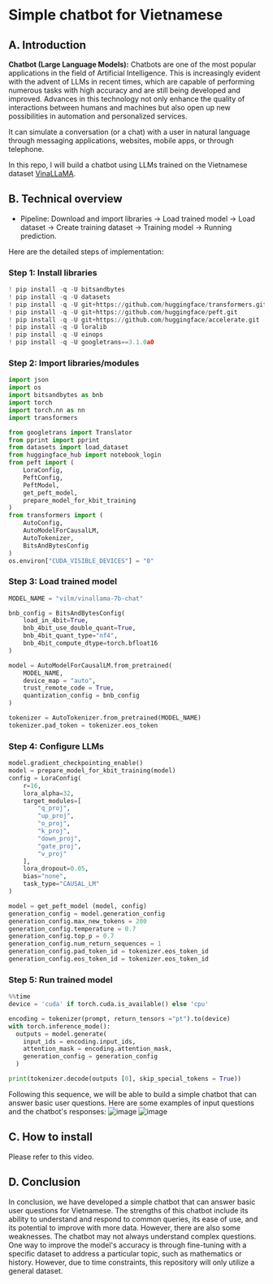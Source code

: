 # Simple chatbot for Vietnamese
## A. Introduction
**Chatbot (Large Language Models):** Chatbots are one of the most popular applications in the field of Artificial Intelligence. This is increasingly evident with the advent of LLMs in recent times, which are capable of performing numerous tasks with high accuracy and are still being developed and improved. Advances in this technology not only enhance the quality of interactions between humans and machines but also open up new possibilities in automation and personalized services.

It can simulate a conversation (or a chat) with a user in natural language through messaging applications, websites, mobile apps, or through telephone.

In this repo, I will build a chatbot using LLMs trained on the Vietnamese dataset [VinaLLaMA](https://huggingface.co/vilm/vinallama-7b).
## B. Technical overview
- Pipeline:
  Download and import libraries → Load trained model → Load dataset → Create training dataset → Training model → Running prediction.

Here are the detailed steps of implementation:
### Step 1: Install libraries

```python
! pip install -q -U bitsandbytes
! pip install -q -U datasets
! pip install -q -U git+https://github.com/huggingface/transformers.git
! pip install -q -U git+https://github.com/huggingface/peft.git
! pip install -q -U git+https://github.com/huggingface/accelerate.git
! pip install -q -U loralib
! pip install -q -U einops
! pip install -q -U googletrans==3.1.0a0
```

### Step 2: Import libraries/modules

```python
import json
import os
import bitsandbytes as bnb
import torch
import torch.nn as nn
import transformers

from googletrans import Translator
from pprint import pprint
from datasets import load_dataset
from huggingface_hub import notebook_login
from peft import (
    LoraConfig,
    PeftConfig,
    PeftModel,
    get_peft_model,
    prepare_model_for_kbit_training
)
from transformers import (
    AutoConfig,
    AutoModelForCausalLM,
    AutoTokenizer,
    BitsAndBytesConfig
)
os.environ["CUDA_VISIBLE_DEVICES"] = "0"
```

### Step 3: Load trained model

```python
MODEL_NAME = "vilm/vinallama-7b-chat"

bnb_config = BitsAndBytesConfig(
    load_in_4bit=True,
    bnb_4bit_use_double_quant=True,
    bnb_4bit_quant_type="nf4",
    bnb_4bit_compute_dtype=torch.bfloat16
)

model = AutoModelForCausalLM.from_pretrained(
    MODEL_NAME,
    device_map = "auto",
    trust_remote_code = True,
    quantization_config = bnb_config
)

tokenizer = AutoTokenizer.from_pretrained(MODEL_NAME)
tokenizer.pad_token = tokenizer.eos_token
```

### Step 4: Configure LLMs

```python
model.gradient_checkpointing_enable()
model = prepare_model_for_kbit_training(model)
config = LoraConfig(
    r=16,
    lora_alpha=32,
    target_modules=[
        "q_proj",
        "up_proj",
        "o_proj",
        "k_proj",
        "down_proj",
        "gate_proj",
        "v_proj"
    ],
    lora_dropout=0.05,
    bias="none",
    task_type="CAUSAL_LM"
)

model = get_peft_model (model, config)
generation_config = model.generation_config
generation_config.max_new_tokens = 200
generation_config.temperature = 0.7
generation_config.top_p = 0.7
generation_config.num_return_sequences = 1
generation_config.pad_token_id = tokenizer.eos_token_id
generation_config.eos_token_id = tokenizer.eos_token_id
```

### Step 5: Run trained model

```python
%%time
device = 'cuda' if torch.cuda.is_available() else 'cpu'

encoding = tokenizer(prompt, return_tensors ="pt").to(device)
with torch.inference_mode():
  outputs = model.generate(
    input_ids = encoding.input_ids,
    attention_mask = encoding.attention_mask,
    generation_config = generation_config
  )

print(tokenizer.decode(outputs [0], skip_special_tokens = True))
```

Following this sequence, we will be able to build a simple chatbot that can answer basic user questions. Here are some examples of input questions and the chatbot's responses:
![image](https://github.com/nhphan/SimpleVNChatbot/assets/96032860/6a00e505-b1dd-4a27-a2e8-c3df5a8b6e60)
![image](https://github.com/nhphan/SimpleVNChatbot/assets/96032860/ec554502-b843-4ef2-a3aa-587fc37ff743)

## C. How to install
Please refer to this video.
## D. Conclusion
In conclusion, we have developed a simple chatbot that can answer basic user questions for Vietnamese. The strengths of this chatbot include its ability to understand and respond to common queries, its ease of use, and its potential to improve with more data. However, there are also some weaknesses. The chatbot may not always understand complex questions. One way to improve the model's accuracy is through fine-tuning with a specific dataset to address a particular topic, such as mathematics or history. However, due to time constraints, this repository will only utilize a general dataset.
